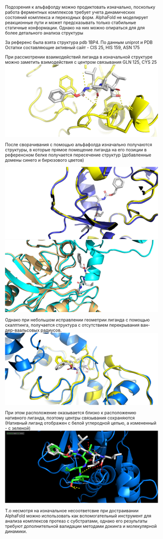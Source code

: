 Подозрения к альфафолду можно продиктовать изначально, поскольку работа ферментных комплексов требует учета динамических состояний комплекса и переходных форм. AlphaFold не моделирует реакционные пути и может предсказывать только стабильные статичные конформации. Однако на них можно опираться для для более детального анализа структуры

За референс была взята структура pdb 1BP4. По данным uniprot и PDB Остатки составляющие активный сайт - CIS 25, HIS 159, ASN 175

При рассмотрении взаимодействий лиганда в изначальной структуре можно заметить взимодействия с центром связывания GLN 125, CYS 25
![alt text](https://github.com/Kashitza/prac/blob/main/prac_8/1BP4_lig_dist.png)

После сворачивания с помощью альфафолда изначально получаются структуры, в которые прямое помещение лиганда на его позиции в референсном белке получается пересечение структур (добавленные домены синего и бирюзового цветов)

![alt text](https://github.com/Kashitza/prac/blob/main/prac_8/1BP4_plus_2_lig.png)
![alt text](https://github.com/Kashitza/prac/blob/main/prac_8/1BP4_plus_4_lig.png)

Однако при небольшом исправлении геометрии лиганда с помощью скалптинга, получается структура с отсутствием перекрывания ван-дер-ваальсовых радиусов. 
![alt text](https://github.com/Kashitza/prac/blob/main/prac_8/changed_pos_lig.png)

При этом расположение оказывается близко к расположению нативного лиганда, поэтому центры связывания сохраняются
(Нативный лиганд отображен с белой углеродной цепью, а измененный - с зеленой)
![alt text](https://github.com/Kashitza/prac/blob/main/prac_8/1BP4_plus_2_lig_dist_mainresi.png)

Т.о несмотря на изначальное несоответсвие при достраивании AlphaFold можно использовать как вспомогательный инструмент для анализа комплексов протеаз с субстратами, однако его результаты требуют дополнительной валидации методами докинга и молекулярной динамики.
